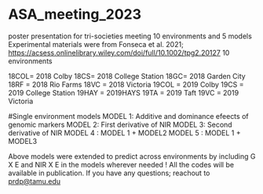 # ASA_meeting_2023
poster presentation for tri-societies meeting
10 environments and 5 models
Experimental materials were from Fonseca et al. 2021; https://acsess.onlinelibrary.wiley.com/doi/full/10.1002/tpg2.20127
10 environments

18COL= 2018 Colby
18CS= 2018 College Station
18GC= 2018 Garden City
18RF = 2018 Rio Farms
18VC = 2018 Victoria
19COL = 2019 Colby
19CS = 2019 College Station
19HAY = 2019HAYS
19TA = 2019 Taft
19VC = 2019 Victoria

#Single environment models
MODEL 1: Additive and dominance efeects of genomic markers
MODEL 2: First derivative of NIR
MODEL 3: Second derivative of NIR
MODEL 4 : MODEL 1 + MODEL2
MODEL 5 : MODEL 1 + MODEL3

Above models were extended to predict across environments by including G X E and NIR X E in the models wherever needed !
All the codes will be available in publication.
If you have any questions; reachout to prdp@tamu.edu
